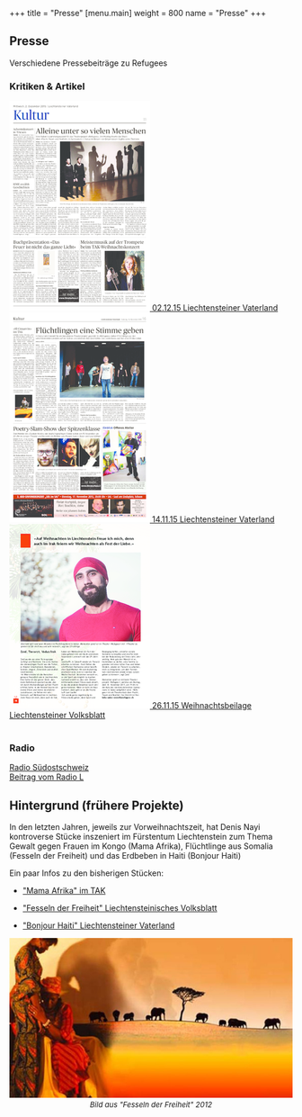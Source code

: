 +++
title = "Presse"
[menu.main]
weight = 800
name = "Presse"
+++
## Presse

Verschiedene Pressebeiträge zu Refugees

### Kritiken & Artikel

<div class="press">
  <a href="/VaterlandKritik.pdf">
    <img src='/VaterlandKritik.png'/>
    02.12.15 Liechtensteiner Vaterland
  </a>
</div>

<div class="press">
  <a href="/vaterland.pdf">
    <img src="/vaterland.png"/>
    14.11.15 Liechtensteiner Vaterland
  </a>
</div>

<div class="press">
  <a href="/Weihnachten-16.pdf">
    <img src="/Weihnachten-16.png"/>
    26.11.15 Weihnachtsbeilage Liechtensteiner Volksblatt
  </a>
</div>

<br style="clear: both;"/>

### Radio

<a href="/RadioGrischna.MP3"> Radio Südostschweiz </a><br/>
<a href="/RadioLRefugees.MP3"> Beitrag vom Radio L </a>

## Hintergrund (frühere Projekte)
In den letzten Jahren, jeweils zur Vorweihnachtszeit, hat Denis Nayi kontroverse Stücke inszeniert im Fürstentum Liechtenstein zum Thema Gewalt gegen Frauen im Kongo (Mama Afrika), Flüchtlinge aus Somalia (Fesseln der Freiheit) und das Erdbeben in Haiti (Bonjour Haiti)

Ein paar Infos zu den bisherigen Stücken: 

* ["Mama Afrika" im TAK](http://www.tak.li/Auffuehrung.aspx?shmid=488&shact=-873150148&shmiid=GpT39Cfr0Mw__eql__)

* ["Fesseln der Freiheit" Liechtensteinisches Volksblatt](http://www.volksblatt.li/nachricht.aspx?id=49659&src=vb)

* ["Bonjour Haiti" Liechtensteiner Vaterland](http://www.vaterland.li/liechtenstein/kultur/Benefiz-Theater-Bonjour-Haiti-im-TAK;art175,90414)

<center><img src="/fesselnderfreiheit.jpg"/><br>
<FONT SIZE="2"><i>Bild aus "Fesseln der Freiheit" 2012</i></FONT></center>





